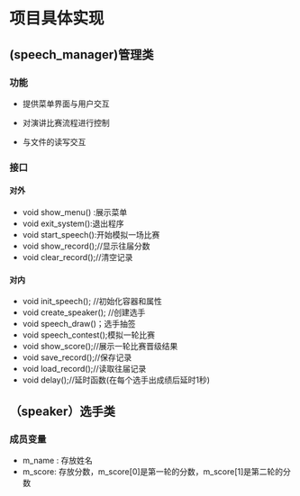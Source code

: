 # 项目具体实现



## (speech_manager)管理类

### 功能

* 提供菜单界面与用户交互

* 对演讲比赛流程进行控制

* 与文件的读写交互

  

### 接口

#### 对外

* void show_menu() :展示菜单
* void exit_system():退出程序
* void start_speech():开始模拟一场比赛
* void show_record();//显示往届分数
* void clear_record();//清空记录
  	


#### 对内

* void init_speech(); //初始化容器和属性
* void create_speaker(); //创建选手
* void speech_draw()；选手抽签
* void speech_contest();模拟一轮比赛
* void show_score();//展示一轮比赛晋级结果
* void save_record();//保存记录
* void load_record();//读取往届记录
* void delay();//延时函数(在每个选手出成绩后延时1秒)



## （speaker）选手类

### 成员变量 

* m_name : 存放姓名
* m_score: 存放分数，m_score[0]是第一轮的分数，m_score[1]是第二轮的分数

